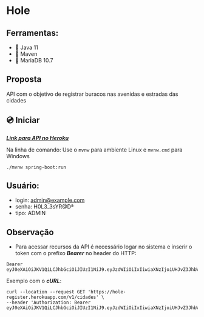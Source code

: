 # Hole

## Ferramentas:
- :pushpin: Java 11
- :pushpin: Maven
- :pushpin: MariaDB 10.7
## Proposta
API com o objetivo de registrar buracos nas avenidas e estradas das cidades


## :cd: Iniciar
[***Link para API no Heroku***](hole-register.herokuapp.com/)

Na linha de comando:
Use o ```mvnw``` para ambiente Linux e ```mvnw.cmd``` para Windows
```
./mvnw spring-boot:run
```

## Usuário:
- login: admin@example.com
- senha: H0L3_3sYR@Dª
- tipo: ADMIN


## Observação

- Para acessar recursos da API é necessário logar no sistema e inserir o token com o prefixo ***Bearer*** no header do HTTP:

```
Bearer eyJ0eXAiOiJKV1QiLCJhbGciOiJIUzI1NiJ9.eyJzdWIiOiIxIiwiaXNzIjoiUHJvZ3JhbWFTVEFSVEVSIiwiZXhwIjoxNjM5Njc4MTc3fQ.x7EPUxp7tZWNiZYbilmZC73hDe551uPatXgvgkLSI54
```

Exemplo com o ***cURL***:
```
curl --location --request GET 'https://hole-register.herokuapp.com/v1/cidades' \
--header 'Authorization: Bearer eyJ0eXAiOiJKV1QiLCJhbGciOiJIUzI1NiJ9.eyJzdWIiOiIxIiwiaXNzIjoiUHJvZ3JhbWFTVEFSVEVSIiwiZXhwIjoxNjM5Njc2NjQwfQ.mSySanqS48_RIzBq1quDdE77MX2Iaz7cGxuCPCmKQr4'
```